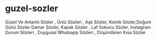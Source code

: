 # guzel-sozler
Güzel Ve Anlamlı Sözler , Ünlü Sözleri , Aşk Sözler, Komik Sözler,Doğum Günü Sözler Damar Sözler, Kapak Sözler , Laf Sokucu Sözler, Instagram Durum Sözleri , Duygusal Whatsapp Sözleri , Düşündüren Kısa Sözler
